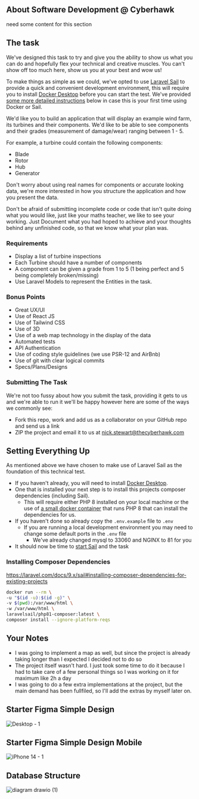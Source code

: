 ## About Software Development @ Cyberhawk

need some content for this section

## The task

We've designed this task to try and give you the ability to show us what you can do and hopefully flex your technical and creative muscles. You can't show off too much here, show us you at your best and wow us!

To make things as simple as we could, we've opted to use [Laravel Sail](https://laravel.com/docs/8.x/sail) to provide a quick and convenient development environment, this will require you to install
[Docker Desktop](https://www.docker.com/products/docker-desktop) before you can start the test. We've provided [some more detailed instructions](#setting-everything-up) below in case this is your first time using Docker or Sail.

We'd like you to build an application that will display an example wind farm, its turbines and their components.
We'd like to be able to see components and their grades (measurement of damage/wear) ranging between 1 - 5.

For example, a turbine could contain the following components:

-   Blade
-   Rotor
-   Hub
-   Generator

Don't worry about using real names for components or accurate looking data, we're more interested in how you structure the application and how you present the data.

Don't be afraid of submitting incomplete code or code that isn't quite doing what you would like, just like your maths teacher, we like to see your working.
Just Document what you had hoped to achieve and your thoughts behind any unfinished code, so that we know what your plan was.

### Requirements

-   Display a list of turbine inspections
-   Each Turbine should have a number of components
-   A component can be given a grade from 1 to 5 (1 being perfect and 5 being completely broken/missing)
-   Use Laravel Models to represent the Entities in the task.

### Bonus Points

-   Great UX/UI
-   Use of React JS
-   Use of Tailwind CSS
-   Use of 3D
-   Use of a web map technology in the display of the data
-   Automated tests
-   API Authentication
-   Use of coding style guidelines (we use PSR-12 and AirBnb)
-   Use of git with clear logical commits
-   Specs/Plans/Designs

### Submitting The Task

We're not too fussy about how you submit the task, providing it gets to us and we're able to run it we'll be happy however here are some of the ways we commonly see:

-   Fork this repo, work and add us as a collaborator on your GitHub repo and send us a link
-   ZIP the project and email it to us at nick.stewart@thecyberhawk.com

## Setting Everything Up

As mentioned above we have chosen to make use of Laravel Sail as the foundation of this technical test.

-   If you haven't already, you will need to install [Docker Desktop](https://www.docker.com/products/docker-desktop).
-   One that is installed your next step is to install this projects composer dependencies (including Sail).
    -   This will require either PHP 8 installed on your local machine or the use of [a small docker container](https://laravel.com/docs/8.x/sail#installing-composer-dependencies-for-existing-projects) that runs PHP 8 that can install the dependencies for us.
-   If you haven't done so already copy the `.env.example` file to `.env`
    -   If you are running a local development environment you may need to change some default ports in the `.env` file
        -   We've already changed mysql to 33060 and NGINX to 81 for you
-   It should now be time to [start Sail](https://laravel.com/docs/8.x/sail#starting-and-stopping-sail) and the task

### Installing Composer Dependencies

https://laravel.com/docs/9.x/sail#installing-composer-dependencies-for-existing-projects

```bash
docker run --rm \
-u "$(id -u):$(id -g)" \
-v $(pwd):/var/www/html \
-w /var/www/html \
laravelsail/php81-composer:latest \
composer install --ignore-platform-reqs
```

## Your Notes

- I was going to implement a map as well, but since the project is already taking longer than I expected I decided not to do so
- The project itself wasn't hard. I just took some time to do it because I had to take care of a few personal things so I was working on it for maximum like 2h a day
- I was going to do a few extra implementations at the project, but the main demand has been fullfiled, so I'll add the extras by myself later on.
 
## Starter Figma Simple Design
![Desktop - 1](https://github.com/Daniel730/technical-test/assets/36681072/ac7f7f9d-79bf-4201-94b9-c6a70ac33960)
## Starter Figma Simple Design Mobile
![iPhone 14 - 1](https://github.com/Daniel730/technical-test/assets/36681072/851c7b27-553f-4ed7-a4a4-9f38cd53d5fe)

## Database Structure
![diagram drawio (1)](https://github.com/Daniel730/technical-test/assets/36681072/6c266d56-dada-440b-99f1-ab72a9213902)


